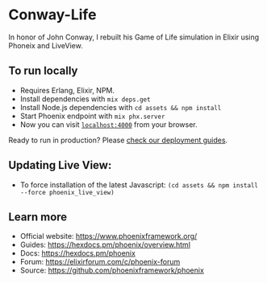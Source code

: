 # Conway-Life

In honor of John Conway, I rebuilt his Game of Life simulation in Elixir using Phoneix and LiveView.

## To run locally

* Requires Erlang, Elixir, NPM.
* Install dependencies with `mix deps.get`
* Install Node.js dependencies with `cd assets && npm install`
* Start Phoenix endpoint with `mix phx.server`
* Now you can visit [`localhost:4000`](http://localhost:4000) from your browser.

Ready to run in production? Please [check our deployment guides](https://hexdocs.pm/phoenix/deployment.html).

## Updating Live View:

* To force installation of the latest Javascript:
`(cd assets && npm install --force phoenix_live_view)`

## Learn more

  * Official website: https://www.phoenixframework.org/
  * Guides: https://hexdocs.pm/phoenix/overview.html
  * Docs: https://hexdocs.pm/phoenix
  * Forum: https://elixirforum.com/c/phoenix-forum
  * Source: https://github.com/phoenixframework/phoenix
